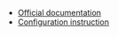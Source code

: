 - [Official documentation](https://firebase.google.com/docs/perf-mon)
- [Configuration instruction](https://firebase.google.com/docs/perf-mon/get-started-android)